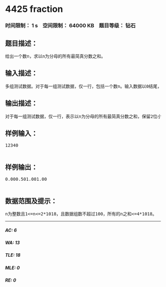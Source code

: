# 4425 fraction   
### 时间限制： 1 s&nbsp;&nbsp;&nbsp;&nbsp;空间限制： 64000 KB&nbsp;&nbsp;&nbsp;&nbsp;题目等级： 钻石  
## 题目描述：  

<pre>
给出一个数n，求以n为分母的所有最简真分数之和。
</pre>
  
  
## 输入描述：  

<pre>
多组测试数据。对于每一组测试数据，仅一行，包括一个数n。输入数据以0结尾，你不必计算这个数据。
</pre>
  
  
## 输出描述：  

<pre>
对于每一组测试数据，仅一行，表示以n为分母的所有最简真分数之和，保留2位小数。
</pre>
  
  
## 样例输入：  

<pre>
12340  

</pre>
  
  
## 样例输出：  

<pre>
0.000.501.001.00  

</pre>
  
  
## 数据范围及提示：  

<pre>
n为整数且1<=n<=2*1018，且数据组数不超过100，所有的n之和<=4*1018。
</pre>
  
  
***  

##### AC: 6  
##### WA: 13  
##### TLE: 18  
##### MLE: 0  
##### RE: 0  
